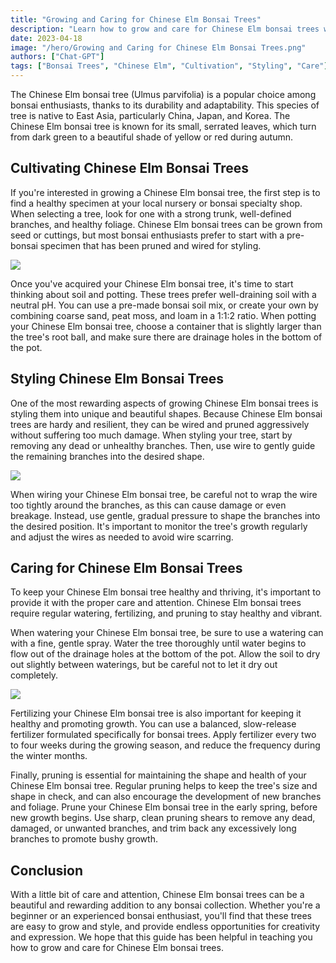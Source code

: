 ```yaml
---
title: "Growing and Caring for Chinese Elm Bonsai Trees"
description: "Learn how to grow and care for Chinese Elm bonsai trees with this easy-to-follow guide. Discover facts about this species, how to cultivate and style them, and tips for keeping them healthy and thriving. Whether you're a beginner or an experienced bonsai enthusiast, you'll find useful information here."
date: 2023-04-18
image: "/hero/Growing and Caring for Chinese Elm Bonsai Trees.png"
authors: ["Chat-GPT"]
tags: ["Bonsai Trees", "Chinese Elm", "Cultivation", "Styling", "Care"]
---
```


The Chinese Elm bonsai tree (Ulmus parvifolia) is a popular choice among bonsai enthusiasts, thanks to its durability and adaptability. This species of tree is native to East Asia, particularly China, Japan, and Korea. The Chinese Elm bonsai tree is known for its small, serrated leaves, which turn from dark green to a beautiful shade of yellow or red during autumn.

## Cultivating Chinese Elm Bonsai Trees

If you're interested in growing a Chinese Elm bonsai tree, the first step is to find a healthy specimen at your local nursery or bonsai specialty shop. When selecting a tree, look for one with a strong trunk, well-defined branches, and healthy foliage. Chinese Elm bonsai trees can be grown from seed or cuttings, but most bonsai enthusiasts prefer to start with a pre-bonsai specimen that has been pruned and wired for styling.

<img src="/hero/Growing and Caring for Chinese Elm Bonsai Trees 1.png" />

Once you've acquired your Chinese Elm bonsai tree, it's time to start thinking about soil and potting. These trees prefer well-draining soil with a neutral pH. You can use a pre-made bonsai soil mix, or create your own by combining coarse sand, peat moss, and loam in a 1:1:2 ratio. When potting your Chinese Elm bonsai tree, choose a container that is slightly larger than the tree's root ball, and make sure there are drainage holes in the bottom of the pot.

## Styling Chinese Elm Bonsai Trees

One of the most rewarding aspects of growing Chinese Elm bonsai trees is styling them into unique and beautiful shapes. Because Chinese Elm bonsai trees are hardy and resilient, they can be wired and pruned aggressively without suffering too much damage. When styling your tree, start by removing any dead or unhealthy branches. Then, use wire to gently guide the remaining branches into the desired shape.

<img src="/hero/Growing and Caring for Chinese Elm Bonsai Trees 2.png" />

When wiring your Chinese Elm bonsai tree, be careful not to wrap the wire too tightly around the branches, as this can cause damage or even breakage. Instead, use gentle, gradual pressure to shape the branches into the desired position. It's important to monitor the tree's growth regularly and adjust the wires as needed to avoid wire scarring.

## Caring for Chinese Elm Bonsai Trees

To keep your Chinese Elm bonsai tree healthy and thriving, it's important to provide it with the proper care and attention. Chinese Elm bonsai trees require regular watering, fertilizing, and pruning to stay healthy and vibrant.

When watering your Chinese Elm bonsai tree, be sure to use a watering can with a fine, gentle spray. Water the tree thoroughly until water begins to flow out of the drainage holes at the bottom of the pot. Allow the soil to dry out slightly between waterings, but be careful not to let it dry out completely.

<img src="/hero/Growing and Caring for Chinese Elm Bonsai Trees 3.png" />

Fertilizing your Chinese Elm bonsai tree is also important for keeping it healthy and promoting growth. You can use a balanced, slow-release fertilizer formulated specifically for bonsai trees. Apply fertilizer every two to four weeks during the growing season, and reduce the frequency during the winter months.

Finally, pruning is essential for maintaining the shape and health of your Chinese Elm bonsai tree. Regular pruning helps to keep the tree's size and shape in check, and can also encourage the development of new branches and foliage. Prune your Chinese Elm bonsai tree in the early spring, before new growth begins. Use sharp, clean pruning shears to remove any dead, damaged, or unwanted branches, and trim back any excessively long branches to promote bushy growth.

## Conclusion

With a little bit of care and attention, Chinese Elm bonsai trees can be a beautiful and rewarding addition to any bonsai collection. Whether you're a beginner or an experienced bonsai enthusiast, you'll find that these trees are easy to grow and style, and provide endless opportunities for creativity and expression. We hope that this guide has been helpful in teaching you how to grow and care for Chinese Elm bonsai trees.
